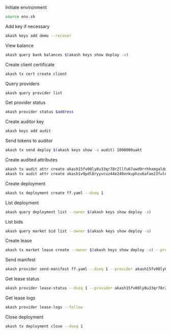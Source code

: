 Initiate environment

```sh
source env.sh
```

Add key if necessary

```sh
akash keys add demo --recover
```

View balance
```sh
akash query bank balances $(akash keys show deploy -a)
```

Create client certificate
```sh
akash tx cert create client
```

Query providers
```sh
akash query provider list
```

Get provider status
```sh
akash provider status $address
```

Create auditor key
```sh
akash keys add audit
```

Send tokens to auditor
```sh
akash tx send deploy $(akash keys show -a audit) 1000000uakt
```

Create audited attributes
```sh
akash tx audit attr create akash15fv00ly8u33qr78r2llfu67uwd9rrhhxmgaldq datacenter equinix-metal-ams --from audit
akash tx audit attr create akash1v9pdl8ryyvcuz44e249xnkuphzu6afae23fuln datacenter equinix-metal-ewr --from audit
```

Create deployment
```sh
akash tx deployment create ff.yaml --dseq 1
```

List deployment
```sh
akash query deployment list --owner $(akash keys show deploy -a)
```

List bids
```sh
akash query market bid list --owner $(akash keys show deploy -a)
```

Create lease
```sh
akash tx market lease create --owner $(akash keys show deploy -a) --provider akash15fv00ly8u33qr78r2llfu67uwd9rrhhxmgaldq --dseq 1
```

Send manifest
```sh
akash provider send-manifest ff.yaml --dseq 1 --provider akash15fv00ly8u33qr78r2llfu67uwd9rrhhxmgaldq
```

Get lease status
```sh
akash provider lease-status --dseq 1 --provider akash15fv00ly8u33qr78r2llfu67uwd9rrhhxmgaldq
```

Get lease logs
```sh
akash provider lease-logs --follow
```

Close deployment
```sh
akash tx deployment close --dseq 1
```
